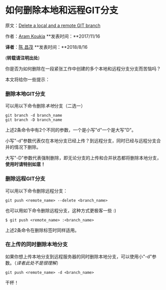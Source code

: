 # 如何删除本地和远程GIT分支

原文：[Delete a local and a remote GIT branch](https://koukia.ca/delete-a-local-and-a-remote-git-branch-61df0b10d323)

作者：[Aram Koukia](https://koukia.ca/@aramkoukia) **发表时间：**2017/11/16

**译者**：[陈 昌茂](https://juejin.im/user/59aabc9af265da249517aa6d) **发表时间：**2018/8/16

(**转载请注明出处**)



你是否为如何删除在一段紧张工作中创建的多个本地和远程分支分支而苦恼吗？

本文将给你一些提示：

### 删除本地GIT分支

可以用以下命令删除*本地*分支（二选一）

```shell
git branch -d branch_name
git branch -D branch_name
```

上述2条命令中有2个不同的参数，一个是小写"d"一个是大写"D"。

小写"-d"参数代表仅在本地分支已经上传？到远程分支，同时已经与远程分支合并的情况下删除。

大写"-D"参数代表强制删除，即无论分支的上传和合并状态都将删除本地分支，**使用时请特别如意！**

### 删除远程GIT分支

可以用以下命令删除远程分支：

```shell
git push <remote_name> --delete <branch_name>
```

也可以用如下命令删除远程分支，这种方式更极客一些 :)

```shell
$ git push <remote_name> :<branch_name>
```

上述2条命令在删除标签时同样适用。

### 在上传的同时删除本地分支

如果你想上传本地分支到远程服务器的同时删除本地分支，可以使用小"-d"参数。（*译者此处不是很理解*）

```shell
git push <remote_name> -d <branch_name>
```



干杯！
